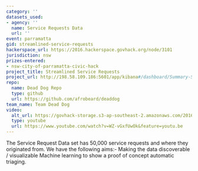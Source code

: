 ```yaml
---
category: ''
datasets_used:
- agency: ''
  name: Service Requests Data
  url: ''
event: parramatta
gid: streamlined-service-requests
hackerspace_url: https://2016.hackerspace.govhack.org/node/3101
jurisdiction: nsw
prizes-entered:
- nsw-city-of-parramatta-civic-hack
project_title: Streamlined Service Requests
project_url: http://198.58.109.186:5601/app/kibana#/dashboard/Summary-Status-Dashboard?_g=(refreshInterval:(display:Off,pause:!f,value:0),time:(from:now-1y,mode:relative,to:now))&_a=(filters:!(),options:(darkTheme:!f),panels:!((col:1,id:Top-Resolution-Statuses,panelIndex:1,row:6,size_x:3,size_y:8,type:visualization),(col:4,id:Top-Service-Requests,panelIndex:2,row:6,size_x:3,size_y:8,type:visualization),(col:7,id:Resolution-Frequency-Histogram,panelIndex:3,row:6,size_x:6,size_y:8,type:visualization),(col:1,id:Split-Bar-Chart-Complaints,panelIndex:4,row:1,size_x:6,size_y:5,type:visualization),(col:7,id:Split-Bar-Chart-Resolutions,panelIndex:5,row:1,size_x:6,size_y:5,type:visualization)),query:(query_string:(analyze_wildcard:!t,query:'*')),title:'Summary%20Status%20Dashboard',uiState:(P-3:(vis:(legendOpen:!f))))
repo:
  name: Dead Dog Repo
  type: github
  url: https://github.com/afrobeard/deaddog
team_name: Team Dead Dog
video:
  alt_url: https://govhack-storage.s3-ap-southeast-2.amazonaws.com/2016/Export-Demo.mov
  type: youtube
  url: https://www.youtube.com/watch?v=WZ-vGxfUwOk&feature=youtu.be
---
```


The Service Request Data set has 50,000 service requests and where they originated from. We have the following aims:-
Making the data discoverable / visualizable
Machine learning to show a proof of concept automatic triaging.